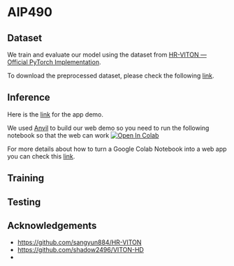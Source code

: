 # AIP490

## Dataset
We train and evaluate our model using the dataset from [HR-VITON — Official PyTorch Implementation](https://drive.google.com/file/d/11d1IKZ-jsK9mx0BSQmxrEqLxAA00C3IO/view?usp=drive_link).

To download the preprocessed dataset, please check the following [link](https://drive.google.com/file/d/1iHoiyTnRF2lMFN95f37s8-4G2-Plp5Zb/view?usp=sharing).

## Inference
Here is the [link](https://virtual-shirt-fitting.anvil.app/) for the app demo.

We used [Anvil](https://anvil.works/) to build our web demo so you need to run the following notebook so that the web can work
<a target="_blank" href="https://colab.research.google.com/drive/1nmDHjGH3HKEmawXWdyooWNcGBl9qtFv8?usp=sharing">
  <img src="https://colab.research.google.com/assets/colab-badge.svg" alt="Open In Colab"/>
</a>

For more details about how to turn a Google Colab Notebook into a web app you can check this [link](https://anvil.works/learn/tutorials/google-colab-to-web-app).

## Training
## Testing
## Acknowledgements
- https://github.com/sangyun884/HR-VITON
- https://github.com/shadow2496/VITON-HD
- 
